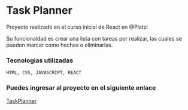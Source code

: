 # Task Planner

Proyecto realizado en el curso inicial de React en @Platzi

Su funcionaldad es crear una lista con tareas por realizar, las cuales se pueden marcar como hechas o eliminarlas.

### Tecnologias utilizadas
`HTML, CSS, JAVASCRIPT, REACT`

### Puedes ingresar al proyecto en el siguiente enlace
[TaskPlanner](https://gasparsio.github.io/myPhotos/)

